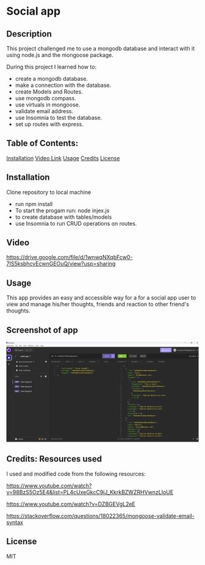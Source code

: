 # Social app

## Description

This project challenged me to use a mongodb database 
and interact with it using node.js and the mongoose package.

During this project I learned how to:

- create a mongodb database.
- make a connection with the database.
- create Models and Routes.
- use mongodb compass.
- use virtuals in mongoose.
- validate email address.
- use Insomnia to test the database.
- set up routes with express.


## Table of Contents:

[Installation](#Installation)
[Video Link](#video)
[Usage](#usage)
[Credits](#credits)
[License](#license)


## Installation 

 Clone repository to local machine
- run npm install
- To start the progam run: node injex.js
- to create database with tables/models
- use Insomnia to run CRUD operations on routes.
  
## Video

https://drive.google.com/file/d/1wnwqNXqbFcw0-7IS5ksbhcvEcwnGEOuQ/view?usp=sharing


## Usage

This app provides an easy and accessible way for a for a social app user to view and manage his/her thoughts, friends and reaction to other friend's thoughts. 

## Screenshot of app

![Website Screenshot](./images/app_screenshot.jpg)

## Credits: Resources used

I used and modified code from the following resources:

https://www.youtube.com/watch?v=98BzS5Oz5E4&list=PL4cUxeGkcC9iJ_KkrkBZWZRHVwnzLIoUE

https://www.youtube.com/watch?v=DZBGEVgL2eE

https://stackoverflow.com/questions/18022365/mongoose-validate-email-syntax

## License

MIT
